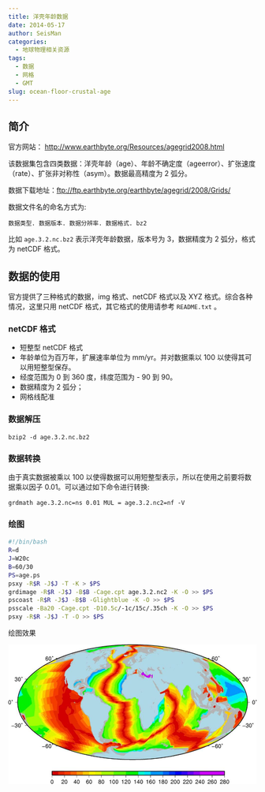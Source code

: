 ```yaml
---
title: 洋壳年龄数据
date: 2014-05-17
author: SeisMan
categories:
  - 地球物理相关资源
tags:
  - 数据
  - 网格
  - GMT
slug: ocean-floor-crustal-age
---
```


## 简介

官方网站： <http://www.earthbyte.org/Resources/agegrid2008.html>

该数据集包含四类数据：洋壳年龄（age）、年龄不确定度（ageerror）、扩张速度（rate）、扩张非对称性（asym）。数据最高精度为 2 弧分。

数据下载地址：<ftp://ftp.earthbyte.org/earthbyte/agegrid/2008/Grids/>

<!--more-->

数据文件名的命名方式为:

    数据类型. 数据版本. 数据分辨率. 数据格式. bz2

比如 `age.3.2.nc.bz2` 表示洋壳年龄数据，版本号为 3，数据精度为 2 弧分，格式为 netCDF 格式。

## 数据的使用

官方提供了三种格式的数据，img 格式、netCDF 格式以及 XYZ 格式。综合各种情况，这里只用 netCDF 格式，其它格式的使用请参考 `README.txt` 。

### netCDF 格式

-   短整型 netCDF 格式
-   年龄单位为百万年，扩展速率单位为 mm/yr。并对数据乘以 100 以使得其可以用短整型保存。
-   经度范围为 0 到 360 度，纬度范围为 - 90 到 90。
-   数据精度为 2 弧分；
-   网格线配准

### 数据解压

    bzip2 -d age.3.2.nc.bz2

### 数据转换

由于真实数据被乘以 100 以使得数据可以用短整型表示，所以在使用之前要将数据乘以因子 0.01。可以通过如下命令进行转换:

    grdmath age.3.2.nc=ns 0.01 MUL = age.3.2.nc2=nf -V

### 绘图

``` bash
#!/bin/bash
R=d
J=W20c
B=60/30
PS=age.ps
psxy -R$R -J$J -T -K > $PS
grdimage -R$R -J$J -B$B -Cage.cpt age.3.2.nc2 -K -O >> $PS
pscoast -R$R -J$J -B$B -Glightblue -K -O >> $PS
psscale -Ba20 -Cage.cpt -D10.5c/-1c/15c/.35ch -K -O >> $PS
psxy -R$R -J$J -T -O >> $PS
```

绘图效果

![](/images/2014051701.jpg)
